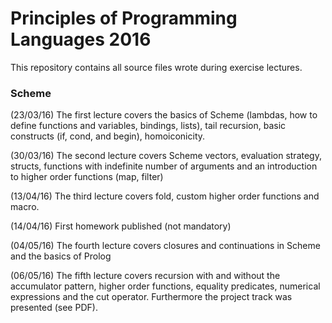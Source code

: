 # Principles of Programming Languages 2016

This repository contains all source files wrote during exercise lectures.

### Scheme

(23/03/16) The first lecture covers the basics of Scheme (lambdas, how to define functions and variables, bindings, lists), tail recursion, basic constructs (if, cond, and begin), homoiconicity.

(30/03/16) The second lecture covers Scheme vectors, evaluation strategy, structs, functions with indefinite number of arguments and an introduction to higher order functions (map, filter)

(13/04/16) The third lecture covers fold, custom higher order functions and macro.

(14/04/16) First homework published (not mandatory)

(04/05/16) The fourth lecture covers closures and continuations in Scheme and the basics of Prolog

(06/05/16) The fifth lecture covers recursion with and without the accumulator pattern, higher order functions, equality predicates, numerical expressions and the cut operator. Furthermore the project track was presented (see PDF).

